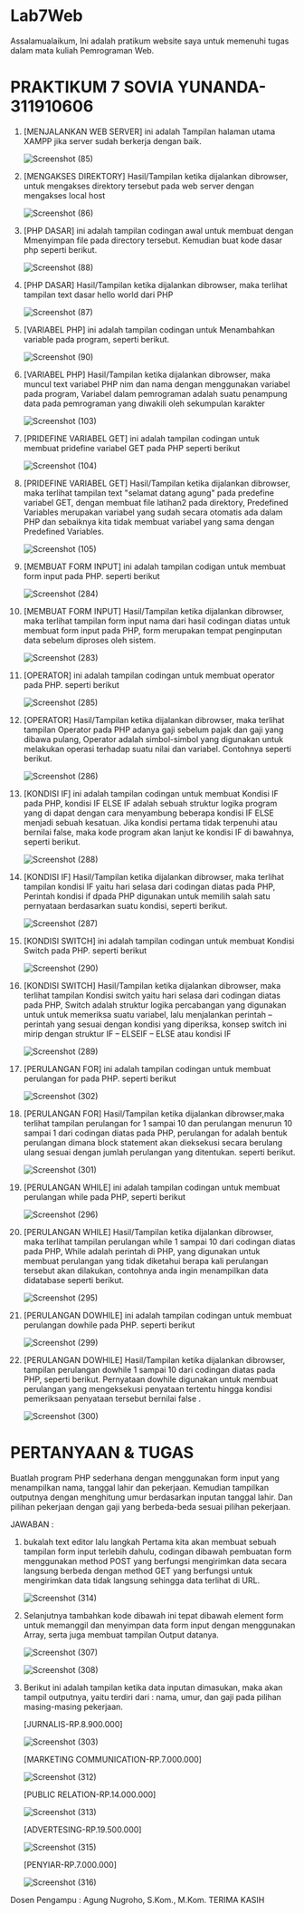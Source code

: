 # Lab7Web
Assalamualaikum, Ini adalah pratikum website saya untuk memenuhi tugas dalam mata kuliah Pemrograman Web.

# PRAKTIKUM 7 SOVIA YUNANDA-311910606

1. [MENJALANKAN WEB SERVER] ini adalah Tampilan halaman utama XAMPP jika server sudah berkerja dengan baik.

    ![Screenshot (85)](https://user-images.githubusercontent.com/59770620/117737846-e70eb680-b224-11eb-9847-644070be91fa.png)
    
2. [MENGAKSES DIREKTORY] Hasil/Tampilan ketika dijalankan dibrowser, untuk mengakses direktory tersebut pada web server dengan mengakses local host

    ![Screenshot (86)](https://user-images.githubusercontent.com/59770620/117738094-72884780-b225-11eb-8de6-3b7c0bb096de.png)
    
4. [PHP DASAR] ini adalah tampilan codingan awal untuk membuat dengan Mmenyimpan file pada directory tersebut. Kemudian buat
   kode dasar php seperti berikut.
   
    ![Screenshot (88)](https://user-images.githubusercontent.com/59770620/117738201-a8c5c700-b225-11eb-86b6-676cf274d3e3.png)
    
5. [PHP DASAR] Hasil/Tampilan ketika dijalankan dibrowser, maka terlihat tampilan text dasar hello world dari PHP 

    ![Screenshot (87)](https://user-images.githubusercontent.com/59770620/117738224-b7ac7980-b225-11eb-9200-7038f08a676d.png)
    
6. [VARIABEL PHP] ini adalah tampilan codingan untuk Menambahkan variable pada program, seperti berikut.

    ![Screenshot (90)](https://user-images.githubusercontent.com/59770620/117738322-f7736100-b225-11eb-8f7c-fe0cb10bebfc.png)
    
7. [VARIABEL PHP] Hasil/Tampilan ketika dijalankan dibrowser, maka muncul text variabel PHP nim dan nama dengan menggunakan variabel pada program, Variabel dalam pemrograman        adalah suatu penampung data pada pemrograman yang diwakili oleh sekumpulan karakter

    ![Screenshot (103)](https://user-images.githubusercontent.com/59770620/117738342-078b4080-b226-11eb-85a0-2d07e63a5568.png)
    
8. [PRIDEFINE VARIABEL GET] ini adalah tampilan codingan untuk membuat pridefine variabel GET pada PHP seperti berikut

    ![Screenshot (104)](https://user-images.githubusercontent.com/59770620/117738345-08bc6d80-b226-11eb-866c-87c01e537d50.png)
    
9. [PRIDEFINE VARIABEL GET] Hasil/Tampilan ketika dijalankan dibrowser, maka terlihat tampilan text "selamat datang agung" pada predefine variabel GET, dengan membuat file          latihan2 pada direktory, Predefined Variables merupakan variabel yang sudah secara otomatis ada dalam PHP dan sebaiknya kita tidak membuat variabel yang sama dengan              Predefined Variables.

    ![Screenshot (105)](https://user-images.githubusercontent.com/59770620/117738348-09550400-b226-11eb-8c0b-fd89400f32bc.png)
    
10. [MEMBUAT FORM INPUT] ini adalah tampilan codigan untuk membuat form input pada PHP. seperti berikut

    ![Screenshot (284)](https://user-images.githubusercontent.com/59770620/117891780-bccefe80-b2e1-11eb-9cf2-5a96d530890e.png)

11. [MEMBUAT FORM INPUT] Hasil/Tampilan ketika dijalankan dibrowser, maka terlihat tampilan form input nama dari hasil codingan diatas untuk membuat form input pada PHP, form       merupakan tempat penginputan data sebelum diproses oleh sistem.

    ![Screenshot (283)](https://user-images.githubusercontent.com/59770620/117892074-3e269100-b2e2-11eb-8245-636001a37774.png)

12. [OPERATOR] ini adalah tampilan codingan untuk membuat operator pada PHP. seperti berikut

    ![Screenshot (285)](https://user-images.githubusercontent.com/59770620/117892275-9cec0a80-b2e2-11eb-8042-2cbaf327d442.png)

13. [OPERATOR] Hasil/Tampilan ketika dijalankan dibrowser, maka terlihat tampilan Operator pada PHP adanya gaji sebelum pajak dan gaji yang dibawa pulang, Operator adalah           simbol-simbol yang digunakan untuk melakukan operasi terhadap suatu nilai dan variabel. Contohnya seperti berikut.

    ![Screenshot (286)](https://user-images.githubusercontent.com/59770620/117892713-6c58a080-b2e3-11eb-9bac-975813c9598a.png)

14. [KONDISI IF] ini adalah tampilan codingan untuk membuat Kondisi IF pada PHP, kondisi IF ELSE IF adalah sebuah struktur logika program yang di dapat dengan cara menyambung       beberapa kondisi IF ELSE menjadi sebuah kesatuan. Jika kondisi pertama tidak terpenuhi atau bernilai false, maka kode program akan lanjut ke kondisi IF di bawahnya, seperti     berikut.

    ![Screenshot (288)](https://user-images.githubusercontent.com/59770620/117892847-9f029900-b2e3-11eb-8895-5f361b45131b.png)

15. [KONDISI IF] Hasil/Tampilan ketika dijalankan dibrowser, maka terlihat tampilan kondisi IF yaitu hari selasa dari codingan diatas pada PHP, Perintah kondisi if dpada PHP             digunakan untuk memilih salah satu pernyataan berdasarkan suatu kondisi, seperti berikut.

    ![Screenshot (287)](https://user-images.githubusercontent.com/59770620/117893162-189a8700-b2e4-11eb-9ee1-3645cd1386b8.png)

16. [KONDISI SWITCH] ini adalah tampilan codingan untuk membuat Kondisi Switch pada PHP. seperti berikut

    ![Screenshot (290)](https://user-images.githubusercontent.com/59770620/117893530-c7d75e00-b2e4-11eb-8bf3-1039e4bfb97f.png)

17. [KONDISI SWITCH] Hasil/Tampilan ketika dijalankan dibrowser, maka terlihat tampilan Kondisi switch yaitu hari selasa dari codingan diatas pada PHP, Switch adalah struktur       logika percabangan yang digunakan untuk untuk memeriksa suatu variabel, lalu menjalankan perintah – perintah yang sesuai dengan kondisi yang diperiksa, konsep switch ini         mirip dengan struktur IF – ELSEIF – ELSE atau kondisi IF

    ![Screenshot (289)](https://user-images.githubusercontent.com/59770620/117893773-4207e280-b2e5-11eb-95b0-7a56ece17c59.png)

18. [PERULANGAN FOR] ini adalah tampilan codingan untuk membuat perulangan for pada PHP. seperti berikut

    ![Screenshot (302)](https://user-images.githubusercontent.com/59770620/117894062-c22e4800-b2e5-11eb-809b-d6f0b76f9187.png)

19. [PERULANGAN FOR] Hasil/Tampilan ketika dijalankan dibrowser,maka terlihat tampilan perulangan for 1 sampai 10 dan perulangan menurun 10 sampai 1 dari codingan diatas pada       PHP, perulangan for adalah bentuk perulangan dimana block statement akan dieksekusi secara berulang ulang sesuai dengan jumlah perulangan yang ditentukan. seperti berikut.
    
    ![Screenshot (301)](https://user-images.githubusercontent.com/59770620/117894727-31586c00-b2e7-11eb-8297-a30c08b9b327.png)

20. [PERULANGAN WHILE] ini adalah tampilan codingan untuk membuat perulangan while pada PHP, seperti berikut

    ![Screenshot (296)](https://user-images.githubusercontent.com/59770620/117894852-7086bd00-b2e7-11eb-9809-22f6addea61b.png)

21. [PERULANGAN WHILE] Hasil/Tampilan ketika dijalankan dibrowser, maka terlihat tampilan perulangan while 1 sampai 10 dari codingan diatas pada PHP, While adalah perintah di       PHP, yang digunakan untuk membuat perulangan yang tidak diketahui berapa kali perulangan tersebut akan dilakukan, contohnya anda ingin menampilkan data didatabase seperti       berikut.

    ![Screenshot (295)](https://user-images.githubusercontent.com/59770620/117894850-6ebcf980-b2e7-11eb-836d-0f8c09b45038.png)

22. [PERULANGAN DOWHILE] ini adalah tampilan codingan untuk membuat perulangan dowhile pada PHP. seperti berikut

    ![Screenshot (299)](https://user-images.githubusercontent.com/59770620/117895027-c78c9200-b2e7-11eb-8fbf-305cb782d3f3.png)

23. [PERULANGAN DOWHILE] Hasil/Tampilan ketika dijalankan dibrowser, tampilan perulangan dowhile 1 sampai 10 dari codingan diatas pada PHP, seperti berikut. Pernyataan dowhile       digunakan untuk membuat perulangan yang mengeksekusi penyataan tertentu hingga kondisi pemeriksaan penyataan tersebut bernilai false . 

    ![Screenshot (300)](https://user-images.githubusercontent.com/59770620/117895039-ca878280-b2e7-11eb-8e04-1b85c810607c.png)
    
# PERTANYAAN & TUGAS

Buatlah program PHP sederhana dengan menggunakan form input yang menampilkan nama, tanggal lahir dan pekerjaan. Kemudian tampilkan outputnya dengan menghitung umur berdasarkan inputan tanggal lahir. Dan pilihan pekerjaan dengan gaji yang berbeda-beda sesuai pilihan pekerjaan.

JAWABAN :

1. bukalah text editor lalu langkah Pertama kita akan membuat sebuah tampilan form input terlebih dahulu, codingan dibawah pembuatan form menggunakan method POST yang berfungsi      mengirimkan data secara langsung berbeda dengan method GET yang berfungsi untuk mengirimkan data tidak langsung sehingga data terlihat di URL.

    ![Screenshot (314)](https://user-images.githubusercontent.com/59770620/117901165-fbba7f80-b2f4-11eb-8e14-2eb6d283d544.png)
    
 2. Selanjutnya tambahkan kode dibawah ini tepat dibawah element form untuk memanggil dan menyimpan data form input dengan menggunakan Array, serta juga membuat tampilan Output     datanya.

    ![Screenshot (307)](https://user-images.githubusercontent.com/59770620/117901302-3ae8d080-b2f5-11eb-86b5-0b3b0c012c70.png)
    
    ![Screenshot (308)](https://user-images.githubusercontent.com/59770620/117901306-3c19fd80-b2f5-11eb-8c4b-98603f036650.png)

3. Berikut ini adalah tampilan ketika data inputan dimasukan, maka akan tampil outputnya, yaitu terdiri dari : nama, umur, dan gaji pada pilihan masing-masing pekerjaan.

    [JURNALIS-RP.8.900.000]
    
    ![Screenshot (303)](https://user-images.githubusercontent.com/59770620/117902000-bc8d2e00-b2f6-11eb-88ea-c8e05dfae663.png)
    
    [MARKETING COMMUNICATION-RP.7.000.000]
    
    ![Screenshot (312)](https://user-images.githubusercontent.com/59770620/117902128-05dd7d80-b2f7-11eb-925f-61bd0d401d3a.png)
    
    [PUBLIC RELATION-RP.14.000.000]
    
    ![Screenshot (313)](https://user-images.githubusercontent.com/59770620/117902133-070eaa80-b2f7-11eb-8fe3-93e924042fe2.png)
    
    [ADVERTESING-RP.19.500.000]
    
    ![Screenshot (315)](https://user-images.githubusercontent.com/59770620/117902286-450bce80-b2f7-11eb-8ebd-67b99955d070.png)
    
    [PENYIAR-RP.7.000.000]
    
    ![Screenshot (316)](https://user-images.githubusercontent.com/59770620/117902288-463cfb80-b2f7-11eb-8809-7b3885494ff2.png)
    

Dosen Pengampu : Agung Nugroho, S.Kom., M.Kom.
TERIMA KASIH
